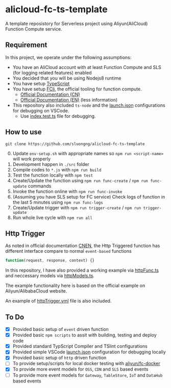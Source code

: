 # alicloud-fc-ts-template

A template reposistory for Serverless project using Aliyun(AliCloud) Function Compute service.

## Requirement

In this project, we operate under the following assumptions:

- You have an AliCloud account with at least Function Compute and SLS (for logging related features) enabled
- You decided that you will be using Nodejs8 runtime
- You have setup [TypeScript](https://www.typescriptlang.org/docs/handbook/typescript-in-5-minutes.html)
- You have setup [FCli](https://github.com/aliyun/fcli), the official tooling for function compute.
    - [Official Documentation (CN)](https://help.aliyun.com/document_detail/52995.html)
    - [Official Documentation (EN)](https://www.alibabacloud.com/help/doc-detail/52995.htm) (less information)
- This repository also included `ts-node` and the [launch.json](.vscode/launch.json) configurations for debugging on VSCode.
    - Use [index.test.ts](src/index.test.ts) file for debugging.

## How to use

```shell
git clone https://github.com/sluongng/alicloud-fc-ts-template
```

0. Update `env-setup.sh` with appropriate names so `npm run <script-name>` will work properly
1. Development happen in `./src` folder
2. Compile codes to `*.js` with `npm run build`
3. Test the function locally with `npm test`
4. Create/Update the function using `npm run func-create` / `npm run func-update` commands
5. Invoke the function online with `npm run func-invoke`
6. (Assuming you have SLS setup for FC service) Check logs of function in the last 5 minutes using `npm run func-logs`
7. Create/Update trigger with `npm run trigger-create` / `npm run trigger-update`
8. Run whole live cycle with `npm run all`

## Http Trigger

As noted in official documentation [CN](https://help.aliyun.com/document_detail/71229.html?spm=a2c4g.11186623.6.622.9vR6BY)[EN](https://www.alibabacloud.com/help/doc-detail/71229.htm#HTTP%20trigger%20interface%20format), the Http Triggered function has different interface compare to normal `event-based` functions

```javascript
function(request, response, context) {}
```

In this repository, I have also provided a working example via [httpFunc.ts](src/httpFunc.ts) and neccessary models via [httpModels.ts](src/alicloud/httpModels.ts).

The example functionality here is based on the official example on Aliyun/AlibabaCloud website.

An example of [httpTrigger.yml](triggers/httpTrigger.yml) file is also included.

## To Do

- [x] Provided basic setup of `event` driven function
- [x] Provided basic `npm scripts` to assit with building, testing and deploy code
- [x] Provided standard TypScript Compiler and TSlint configurations
- [x] Provided simple VSCode [launch.json](.vscode/launch.json) configuration for debugging locally
- [x] Provided basic setup of `http` driven function
- [ ] To provide setup/scripts for local docker testing with [aliyun/fc-docker](https://github.com/aliyun/fc-docker)
- [x] To provide more event models for `OSS`, `CDN` and `SLS` based events
- [ ] To provide more event models for `Gateway`, `TableStore`, `IoT` and `DataHub` based events
